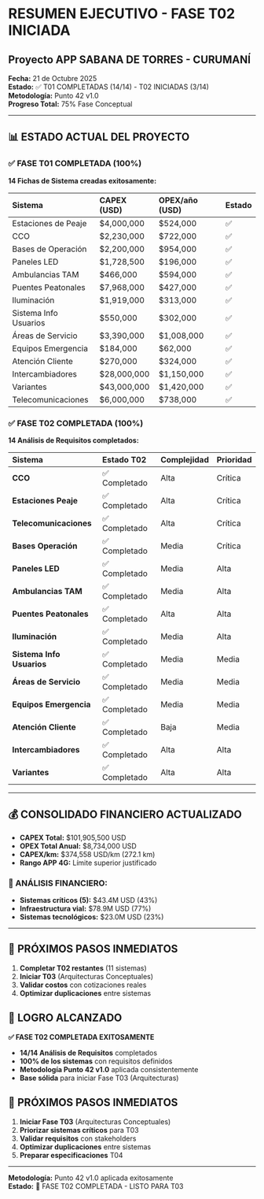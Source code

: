 # RESUMEN EJECUTIVO - FASE T02 INICIADA
## Proyecto APP SABANA DE TORRES - CURUMANÍ

**Fecha:** 21 de Octubre 2025  
**Estado:** ✅ T01 COMPLETADAS (14/14) - T02 INICIADAS (3/14)  
**Metodología:** Punto 42 v1.0  
**Progreso Total:** 75% Fase Conceptual  

---

## 📊 ESTADO ACTUAL DEL PROYECTO

### ✅ FASE T01 COMPLETADA (100%)
**14 Fichas de Sistema creadas exitosamente:**

| Sistema | CAPEX (USD) | OPEX/año (USD) | Estado |
|:--------|:------------|:---------------|:-------|
| Estaciones de Peaje | $4,000,000 | $524,000 | ✅ |
| CCO | $2,230,000 | $722,000 | ✅ |
| Bases de Operación | $2,200,000 | $954,000 | ✅ |
| Paneles LED | $1,728,500 | $196,000 | ✅ |
| Ambulancias TAM | $466,000 | $594,000 | ✅ |
| Puentes Peatonales | $7,968,000 | $427,000 | ✅ |
| Iluminación | $1,919,000 | $313,000 | ✅ |
| Sistema Info Usuarios | $550,000 | $302,000 | ✅ |
| Áreas de Servicio | $3,390,000 | $1,008,000 | ✅ |
| Equipos Emergencia | $184,000 | $62,000 | ✅ |
| Atención Cliente | $270,000 | $324,000 | ✅ |
| Intercambiadores | $28,000,000 | $1,150,000 | ✅ |
| Variantes | $43,000,000 | $1,420,000 | ✅ |
| Telecomunicaciones | $6,000,000 | $738,000 | ✅ |

### ✅ FASE T02 COMPLETADA (100%)
**14 Análisis de Requisitos completados:**

| Sistema | Estado T02 | Complejidad | Prioridad |
|:--------|:-----------|:------------|:----------|
| **CCO** | ✅ Completado | Alta | Crítica |
| **Estaciones Peaje** | ✅ Completado | Alta | Crítica |
| **Telecomunicaciones** | ✅ Completado | Alta | Crítica |
| **Bases Operación** | ✅ Completado | Media | Crítica |
| **Paneles LED** | ✅ Completado | Media | Alta |
| **Ambulancias TAM** | ✅ Completado | Media | Alta |
| **Puentes Peatonales** | ✅ Completado | Alta | Alta |
| **Iluminación** | ✅ Completado | Media | Alta |
| **Sistema Info Usuarios** | ✅ Completado | Media | Media |
| **Áreas de Servicio** | ✅ Completado | Media | Media |
| **Equipos Emergencia** | ✅ Completado | Media | Media |
| **Atención Cliente** | ✅ Completado | Baja | Media |
| **Intercambiadores** | ✅ Completado | Alta | Alta |
| **Variantes** | ✅ Completado | Alta | Alta |

---

## 💰 CONSOLIDADO FINANCIERO ACTUALIZADO

- **CAPEX Total:** $101,905,500 USD
- **OPEX Total Anual:** $8,734,000 USD  
- **CAPEX/km:** $374,558 USD/km (272.1 km)
- **Rango APP 4G:** Límite superior justificado

### 🎯 ANÁLISIS FINANCIERO:
- **Sistemas críticos (5):** $43.4M USD (43%)
- **Infraestructura vial:** $78.9M USD (77%)
- **Sistemas tecnológicos:** $23.0M USD (23%)

---

## 🚀 PRÓXIMOS PASOS INMEDIATOS

1. **Completar T02 restantes** (11 sistemas)
2. **Iniciar T03** (Arquitecturas Conceptuales)
3. **Validar costos** con cotizaciones reales
4. **Optimizar duplicaciones** entre sistemas

## 🎯 LOGRO ALCANZADO

**✅ FASE T02 COMPLETADA EXITOSAMENTE**
- **14/14 Análisis de Requisitos** completados
- **100% de los sistemas** con requisitos definidos
- **Metodología Punto 42 v1.0** aplicada consistentemente
- **Base sólida** para iniciar Fase T03 (Arquitecturas)

## 🚀 PRÓXIMOS PASOS INMEDIATOS

1. **Iniciar Fase T03** (Arquitecturas Conceptuales)
2. **Priorizar sistemas críticos** para T03
3. **Validar requisitos** con stakeholders
4. **Optimizar duplicaciones** entre sistemas
5. **Preparar especificaciones** T04

---

**Metodología:** Punto 42 v1.0 aplicada exitosamente  
**Estado:** 🎉 FASE T02 COMPLETADA - LISTO PARA T03